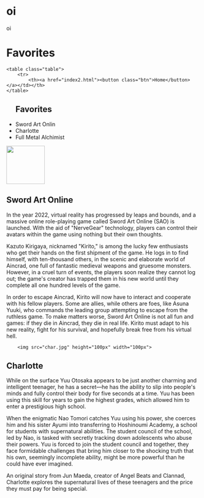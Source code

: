 # oi
oi
<html>
	<head>
		<title>Favorites</title>
		<link rel="stylesheet" href="style.css">
	</head>
<body background="nomi.jpg">
<h1 class="h1">Favorites</h1>

	<table class="table">
		<tr>
			<th><a href="index2.html"><button class="btn">Home</button></a></td></th>
	</table>
<div class="div">
	<ul>
		<h2 class="h2">Favorites</h2>
		<li class="li">Sword Art Onlin </li>
		<li class="li">Charlotte</li>
		<li class="li">Full Metal Alchimist</li><p>
	</ul>
		<img src="lol.jpg" height="100px" width="100px">
<h2 class="h2"> Sword Art Online</h2><P>

In the year 2022, virtual reality has progressed by leaps and bounds, and a massive online role-playing game called Sword Art Online (SAO) is launched. With the aid of "NerveGear" technology, players can control their avatars within the game using nothing but their own thoughts.

Kazuto Kirigaya, nicknamed "Kirito," is among the lucky few enthusiasts who get their hands on the first shipment of the game. He logs in to find himself, with ten-thousand others, in the scenic and elaborate world of Aincrad, one full of fantastic medieval weapons and gruesome monsters. However, in a cruel turn of events, the players soon realize they cannot log out; the game's creator has trapped them in his new world until they complete all one hundred levels of the game.

In order to escape Aincrad, Kirito will now have to interact and cooperate with his fellow players. Some are allies, while others are foes, like Asuna Yuuki, who commands the leading group attempting to escape from the ruthless game. To make matters worse, Sword Art Online is not all fun and games: if they die in Aincrad, they die in real life. Kirito must adapt to his new reality, fight for his survival, and hopefully break free from his virtual hell.<p>

		<img src="char.jpg" height="100px" width="100px">
<h2 class="h2">Charlotte</h2>

While on the surface Yuu Otosaka appears to be just another charming and intelligent teenager, he has a secret—he has the ability to slip into people's minds and fully control their body for five seconds at a time. Yuu has been using this skill for years to gain the highest grades, which allowed him to enter a prestigious high school.

When the enigmatic Nao Tomori catches Yuu using his power, she coerces him and his sister Ayumi into transferring to Hoshinoumi Academy, a school for students with supernatural abilities. The student council of the school, led by Nao, is tasked with secretly tracking down adolescents who abuse their powers. Yuu is forced to join the student council and together, they face formidable challenges that bring him closer to the shocking truth that his own, seemingly incomplete ability, might be more powerful than he could have ever imagined.

An original story from Jun Maeda, creator of Angel Beats and Clannad, Charlotte explores the supernatural lives of these teenagers and the price they must pay for being special.




</div>
</body>
</html>
